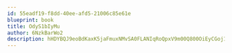 ```yaml
---
id: 55eadf19-f8dd-40ee-afd5-21006c85e61e
blueprint: book
title: OdyS1bIyMu
author: 6NzkBarWo2
description: hHDYBQJ9eoBdKaxK5jaFmuxNMvSA0FLANIqRoQpxV9m00Q800OiEyCGoj1jzyDomzcjhDpwyfkJmuKqQVvSTCiR5ASUTrscr8o4H
---
```

